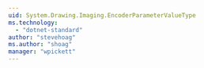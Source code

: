 ```yaml
---
uid: System.Drawing.Imaging.EncoderParameterValueType
ms.technology: 
  - "dotnet-standard"
author: "stevehoag"
ms.author: "shoag"
manager: "wpickett"
---
```

